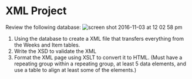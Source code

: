 # XML Project
Review the following database: 
![screen shot 2016-11-03 at 12 02 58 pm](https://cloud.githubusercontent.com/assets/23022508/19974031/7dd8434c-a1bd-11e6-9f38-6bc2eedd7228.png)

1. Using the database to create a XML file that transfers everything from the Weeks and Item tables.
2. Write the XSD to validate the XML
3. Format the XML page using XSLT to convert it to HTML. (Must have a repeating group within a repeating group, at least 5 data elements, and use a table to align at least some of the elements.)
